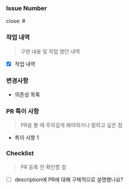 <!-- PR 이름은 '[컨벤션] 기능이름' 으로 통일해주세요.
 ex. [FEAT] searchPublicCourse -->

### Issue Number

close: #

### 작업 내역

> 구현 내용 및 작업 했던 내역

- [x] 작업 내역

### 변경사항

- 의존성 목록

### PR 특이 사항

> PR을 볼 때 주의깊게 봐야하거나 말하고 싶은 점

- 특이 사항 1

### Checklist

> PR 등록 전 확인할 점

- [ ] description에 PR에 대해 구체적으로 설명했나요?

